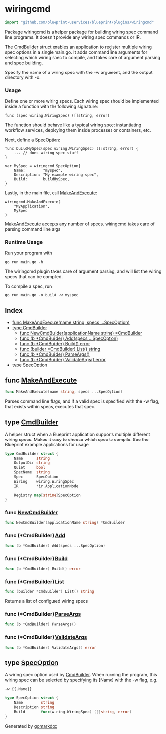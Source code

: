 <!-- Code generated by gomarkdoc. DO NOT EDIT -->

# wiringcmd

```go
import "github.com/blueprint-uservices/blueprint/plugins/wiringcmd"
```

Package wiringcmd is a helper package for building wiring spec command line programs. It doesn't provide any wiring spec commands or IR.

The [CmdBuilder](<#CmdBuilder>) struct enables an application to register multiple wiring spec options in a single main.go. It adds command line arguments for selecting which wiring spec to compile, and takes care of argument parsing and spec building.

Specify the name of a wiring spec with the \-w argument, and the output directory with \-o.

### Usage

Define one or more wiring specs. Each wiring spec should be implemented inside a function with the following signature:

```
func (spec wiring.WiringSpec) ([]string, error)
```

The function should behave like a typical wiring spec: instantiating workflow services, deploying them inside processes or containers, etc.

Next, define a [SpecOption](<#SpecOption>):

```
func buildMySpec(spec wiring.WiringSpec) ([]string, error) {
	... // does wiring spec stuff
}

var MySpec = wiringcmd.SpecOption{
	Name:        "myspec",
	Description: "My example wiring spec",
	Build:       buildMySpec,
}
```

Lastly, in the main file, call [MakeAndExecute](<#MakeAndExecute>):

```
wiringcmd.MakeAndExecute(
	"MyApplication",
	MySpec
)
```

[MakeAndExecute](<#MakeAndExecute>) accepts any number of specs. wiringcmd takes care of parsing command line args

### Runtime Usage

Run your program with

```
go run main.go -h
```

The wiringcmd plugin takes care of argument parsing, and will list the wiring specs that can be compiled.

To compile a spec, run

```
go run main.go -o build -w myspec
```

## Index

- [func MakeAndExecute\(name string, specs ...SpecOption\)](<#MakeAndExecute>)
- [type CmdBuilder](<#CmdBuilder>)
  - [func NewCmdBuilder\(applicationName string\) \*CmdBuilder](<#NewCmdBuilder>)
  - [func \(b \*CmdBuilder\) Add\(specs ...SpecOption\)](<#CmdBuilder.Add>)
  - [func \(b \*CmdBuilder\) Build\(\) error](<#CmdBuilder.Build>)
  - [func \(builder \*CmdBuilder\) List\(\) string](<#CmdBuilder.List>)
  - [func \(b \*CmdBuilder\) ParseArgs\(\)](<#CmdBuilder.ParseArgs>)
  - [func \(b \*CmdBuilder\) ValidateArgs\(\) error](<#CmdBuilder.ValidateArgs>)
- [type SpecOption](<#SpecOption>)


<a name="MakeAndExecute"></a>
## func [MakeAndExecute](<https://github.com/blueprint-uservices/blueprint/blob/main/plugins/wiringcmd/cmdbuilder.go#L99>)

```go
func MakeAndExecute(name string, specs ...SpecOption)
```

Parses command line flags, and if a valid spec is specified with the \-w flag, that exists within specs, executes that spec.

<a name="CmdBuilder"></a>
## type [CmdBuilder](<https://github.com/blueprint-uservices/blueprint/blob/main/plugins/wiringcmd/cmdbuilder.go#L85-L95>)

A helper struct when a Blueprint application supports multiple different wiring specs. Makes it easy to choose which spec to compile. See the Blueprint example applications for usage

```go
type CmdBuilder struct {
    Name      string
    OutputDir string
    Quiet     bool
    SpecName  string
    Spec      SpecOption
    Wiring    wiring.WiringSpec
    IR        *ir.ApplicationNode

    Registry map[string]SpecOption
}
```

<a name="NewCmdBuilder"></a>
### func [NewCmdBuilder](<https://github.com/blueprint-uservices/blueprint/blob/main/plugins/wiringcmd/cmdbuilder.go#L115>)

```go
func NewCmdBuilder(applicationName string) *CmdBuilder
```



<a name="CmdBuilder.Add"></a>
### func \(\*CmdBuilder\) [Add](<https://github.com/blueprint-uservices/blueprint/blob/main/plugins/wiringcmd/cmdbuilder.go#L122>)

```go
func (b *CmdBuilder) Add(specs ...SpecOption)
```



<a name="CmdBuilder.Build"></a>
### func \(\*CmdBuilder\) [Build](<https://github.com/blueprint-uservices/blueprint/blob/main/plugins/wiringcmd/cmdbuilder.go#L172>)

```go
func (b *CmdBuilder) Build() error
```



<a name="CmdBuilder.List"></a>
### func \(\*CmdBuilder\) [List](<https://github.com/blueprint-uservices/blueprint/blob/main/plugins/wiringcmd/cmdbuilder.go#L164>)

```go
func (builder *CmdBuilder) List() string
```

Returns a list of configured wiring specs

<a name="CmdBuilder.ParseArgs"></a>
### func \(\*CmdBuilder\) [ParseArgs](<https://github.com/blueprint-uservices/blueprint/blob/main/plugins/wiringcmd/cmdbuilder.go#L128>)

```go
func (b *CmdBuilder) ParseArgs()
```



<a name="CmdBuilder.ValidateArgs"></a>
### func \(\*CmdBuilder\) [ValidateArgs](<https://github.com/blueprint-uservices/blueprint/blob/main/plugins/wiringcmd/cmdbuilder.go#L140>)

```go
func (b *CmdBuilder) ValidateArgs() error
```



<a name="SpecOption"></a>
## type [SpecOption](<https://github.com/blueprint-uservices/blueprint/blob/main/plugins/wiringcmd/cmdbuilder.go#L76-L80>)

A wiring spec option used by [CmdBuilder](<#CmdBuilder>). When running the program, this wiring spec can be selected by specifying its \[Name\] with the \-w flag, e.g.

```
-w {{.Name}}
```

```go
type SpecOption struct {
    Name        string
    Description string
    Build       func(wiring.WiringSpec) ([]string, error)
}
```

Generated by [gomarkdoc](<https://github.com/princjef/gomarkdoc>)
